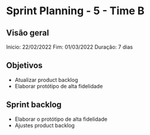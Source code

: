 # Sprint Planning - 5 - Time B

## Visão geral

Inicio: 22/02/2022 
Fim: 01/03/2022 
Duração: 7 dias

## Objetivos

* Atualizar product backlog
* Elaborar protótipo de alta fidelidade

## Sprint backlog

* Elaborar o protótipo de alta fidelidade
* Ajustes product backlog

